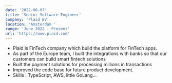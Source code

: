 ```yaml
---
date: '2022-06-07'
title: 'Senior Software Engineer'
company: 'Plaid BV'
location: 'Amsterdam '
range: 'June 2022 - Present'
url: 'https://www.plaid.com'
---
```


- Plaid is FinTech company which build the platform for FinTech apps.
- As part of the Europe team, I built the integrations with banks so that our customers can build smart fintech solutions
- Built the payment solutions for processing millions in transactions
- Improved the code base for future product development.
- Skills : TypeScript, AWS, little GoLang...
